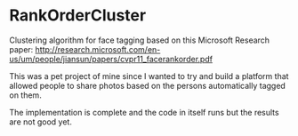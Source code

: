 # RankOrderCluster
Clustering algorithm for face tagging based on this Microsoft Research paper: http://research.microsoft.com/en-us/um/people/jiansun/papers/cvpr11_facerankorder.pdf

This was a pet project of mine since I wanted to try and build a platform that allowed people to share photos based on the persons automatically tagged on them.

The implementation is complete and the code in itself runs but the results are not good yet.
